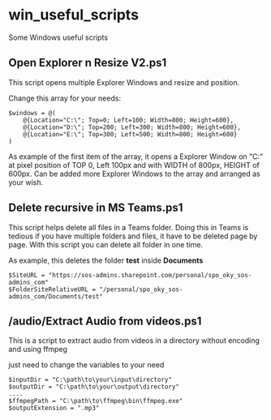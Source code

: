 # win_useful_scripts
Some Windows useful scripts

## Open Explorer n Resize V2.ps1

This script opens multiple Explorer Windows and resize and position.

Change this array for your needs:

```
$windows = @(
    @{Location="C:\"; Top=0; Left=100; Width=800; Height=600},
    @{Location="D:\"; Top=200; Left=300; Width=800; Height=600},
    @{Location="E:\"; Top=300; Left=500; Width=800; Height=600}
)
```

As example of the first item of the array, it opens a Explorer Window on "C:\" at pixel position of TOP 0, Left 100px and with WIDTH of 800px, HEIGHT of 600px.
Can be added more Explorer Windows to the array and arranged as your wish.

## Delete recursive in MS Teams.ps1

This script helps delete all files in a Teams folder. Doing this in Teams is tedious if you have multiple folders and files, it have to be deleted page by page.
With this script you can delete all folder in one time.

As example, this deletes the folder **test** inside **Documents**
```
$SiteURL = "https://sos-admins.sharepoint.com/personal/spo_oky_sos-admins_com" 
$FolderSiteRelativeURL = "/personal/spo_oky_sos-admins_com/Documents/test"
```

## /audio/Extract Audio from videos.ps1

This is a script to extract audio from videos in a directory without encoding and using ffmpeg

just need to change the variables to your need

```
$inputDir = "C:\path\to\your\input\directory"
$outputDir = "C:\path\to\your\output\directory"
....
$ffmpegPath = "C:\path\to\ffmpeg\bin\ffmpeg.exe"
$outputExtension = ".mp3"
```
